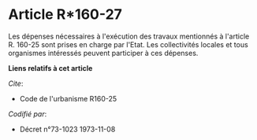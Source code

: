 # Article R*160-27

Les dépenses nécessaires à l'exécution des travaux mentionnés à l'article R. 160-25 sont prises en charge par l'Etat. Les
collectivités locales et tous organismes intéressés peuvent participer à ces dépenses.

**Liens relatifs à cet article**

_Cite_:

  - Code de l'urbanisme R160-25

_Codifié par_:

  - Décret n°73-1023 1973-11-08
